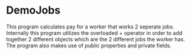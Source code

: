 # DemoJobs
This program calculates pay for a worker that works 2 seperate jobs. Internally this program utilizes the overloaded + operator in 
order to add together 2 different objects which are the 2 different jobs the worker has. The program also makes use of 
public properties and private fields.
